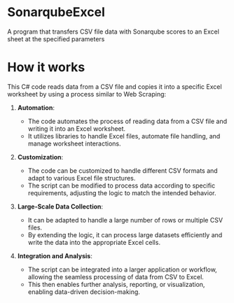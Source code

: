 # SonarqubeExcel
A program that transfers CSV file data with Sonarqube scores to an Excel sheet at the specified parameters 

# How it works
This C# code reads data from a CSV file and copies it into a specific Excel worksheet by using a process similar to Web Scraping:

1. **Automation**:
   - The code automates the process of reading data from a CSV file and writing it into an Excel worksheet.
   - It utilizes libraries to handle Excel files, automate file handling, and manage worksheet interactions.

2. **Customization**:
   - The code can be customized to handle different CSV formats and adapt to various Excel file structures.
   - The script can be modified to process data according to specific requirements, adjusting the logic to match the intended behavior.

3. **Large-Scale Data Collection**:
   - It can be adapted to handle a large number of rows or multiple CSV files.
   - By extending the logic, it can process large datasets efficiently and write the data into the appropriate Excel cells.

4. **Integration and Analysis**:
   - The script can be integrated into a larger application or workflow, allowing the seamless processing of data from CSV to Excel.
   - This then enables further analysis, reporting, or visualization, enabling data-driven decision-making.

